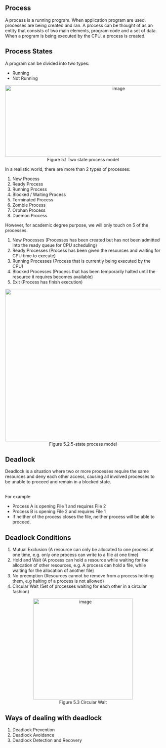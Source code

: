 ## Process
A process is a running program. When application program are used, processes are being created and ran. A process can be thought of as an entity that consists of two main elements, program code and a set of data. When a program is being executed by the CPU, a process is created. 

## Process States
A program can be divided into two types:
- Running
- Not Running

<p align="center">
<img width="719" height="232" alt="image" src="https://github.com/user-attachments/assets/00ae31fb-d47f-4273-8bbe-7f72da32cf04" /> <br>
Figure 5.1 Two state process model
</p>

In a realistic world, there are more than 2 types of processes:
1. New Process
2. Ready Process
3. Running Process
4. Blocked / Waiting Process
5. Terminated Process
6. Zombie Process
7. Orphan Process
8. Daemon Process

However, for academic degree purpose, we will only touch on 5 of the processes.
1. New Processes (Processes has been created but has not been admitted into the ready queue for CPU scheduling)
3. Ready Processes (Process has been given the resources and waiting for CPU time to execute)
4. Running Processes (Process that is currently being executed by the CPU)
5. Blocked Processes (Process that has been temporarily halted until the resource it requires becomes available)
6. Exit (Process has finish execution)

<p align="center">
<img width="1177" height="493" alt="image" src="https://github.com/user-attachments/assets/30d53c08-ff56-4114-a41f-17190ae867a4" /><br>
Figure 5.2 5-state process model
</p>

## Deadlock
Deadlock is a situation where two or more processes require the same resources and deny each other access, causing all involved processes to be unable to proceed and remain in a blocked state. <br><br>

For example:
- Process A is opening File 1 and requires File 2
- Process B is opening File 2 and requires File 1
- If neither of the process closes the file, neither process will be able to proceed.

## Deadlock Conditions
1. Mutual Exclusion (A resource can only be allocated to one process at one time, e.g. only one process can write to a file at one time)
2. Hold and Wait (A process can hold a resource while waiting for the allocation of other resources, e.g. A process can hold a file, while waiting for the allocation of another file)
3. No preemption (Resources cannot be remove from a process holding them, e.g halting of a process is not allowed)
4. Circular Wait (Set of processes waiting for each other in a circular fashion)

<p align="center">
<img width="322" height="327" alt="image" src="https://github.com/user-attachments/assets/ffeaa784-955e-40a0-b3b5-7944102b48e0" /><br>
Figure 5.3 Circular Wait
</p>

## Ways of dealing with deadlock
1. Deadlock Prevention
2. Deadlock Avoidance
3. Deadlock Detection and Recovery











































































































